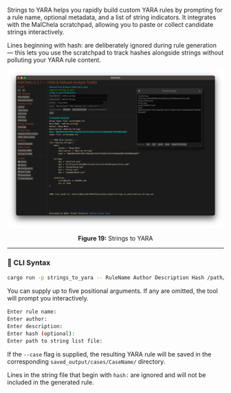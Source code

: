 Strings to YARA helps you rapidly build custom YARA rules by prompting for a rule name, optional metadata, and a list of string indicators. It integrates with the MalChela scratchpad, allowing you to paste or collect candidate strings interactively.

Lines beginning with hash: are deliberately ignored during rule generation — this lets you use the scratchpad to track hashes alongside strings without polluting your YARA rule content.

![Strings to YARA](../images/strings_to_yara.png)

<p align="center"><strong>Figure 19:</strong> Strings to YARA</p>

---

### 🔧 CLI Syntax

```bash
cargo run -p strings_to_yara -- RuleName Author Description Hash /path/to/strings.txt --case CaseName
```

You can supply up to five positional arguments. If any are omitted, the tool will prompt you interactively.

```bash
Enter rule name:
Enter author:
Enter description:
Enter hash (optional):
Enter path to string list file:
```

If the `--case` flag is supplied, the resulting YARA rule will be saved in the corresponding `saved_output/cases/CaseName/` directory.

Lines in the string file that begin with `hash:` are ignored and will not be included in the generated rule.
